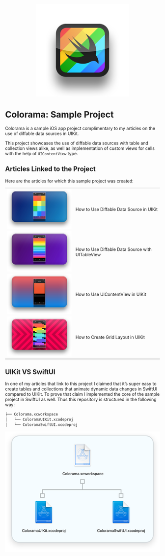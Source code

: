 <p align="center">
    <img src="Images/01_logo.png" alt="Notes logo" width="300" />
</p>

# Colorama: Sample Project

Colorama is a sample iOS app project complimentary to my articles on the use of diffable data sources in UIKit.

This project showcases the use of diffable data sources with table and collection views alike, as well as implementation of custom views for cells with the help of `UIContentView` type.

## Articles Linked to the Project

Here are the articles for which this sample project was created:

|     |     |
| --- | --- |
| ![Feature image for Tables article](Images/02_grids.png) | How to Use Diffable Data Source in UIKit |
| ![Feature image for Tables article](Images/02_tables.png) | How to Use Diffable Data Source with UITableView |
| ![Feature image for Tables article](Images/02_content.png) | How to Use UIContentView in UIKit |
| ![Feature image for Tables article](Images/02_layout.png) | How to Create Grid Layout in UIKit |

## UIKit VS SwiftUI

In one of my articles that link to this project I claimed that it’s super easy to create tables and collections that animate dynamic data changes in SwiftUI compared to UIKit. To prove that claim I implemented the core of the sample project in SwiftUI as well. Thus this repository is structured in the following way:

```bash
├── Colorama.xcworkspace
│   └── ColoramaUIKit.xcodeproj
│   └── ColoramaSwiftUI.xcodeproj
```

![Feature image for Tables article](Images/03_workspace_organization.png)
